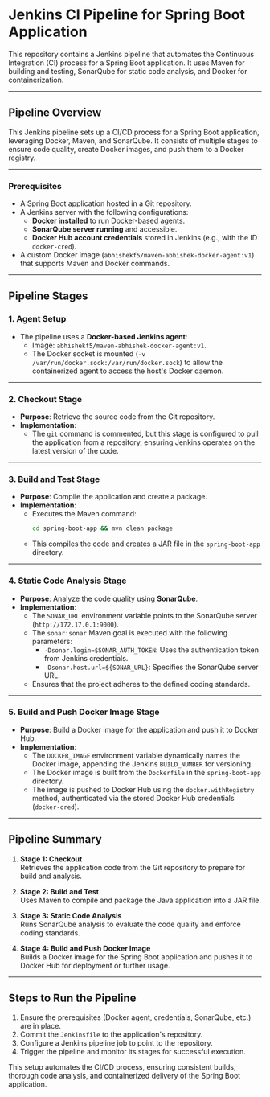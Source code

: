 
# Jenkins CI Pipeline for Spring Boot Application

This repository contains a Jenkins pipeline that automates the Continuous Integration (CI) process for a Spring Boot application. It uses Maven for building and testing, SonarQube for static code analysis, and Docker for containerization.

---

## Pipeline Overview

This Jenkins pipeline sets up a CI/CD process for a Spring Boot application, leveraging Docker, Maven, and SonarQube. It consists of multiple stages to ensure code quality, create Docker images, and push them to a Docker registry.

---

### Prerequisites
- A Spring Boot application hosted in a Git repository.
- A Jenkins server with the following configurations:
  - **Docker installed** to run Docker-based agents.
  - **SonarQube server running** and accessible.
  - **Docker Hub account credentials** stored in Jenkins (e.g., with the ID `docker-cred`).
- A custom Docker image (`abhishekf5/maven-abhishek-docker-agent:v1`) that supports Maven and Docker commands.

---

## Pipeline Stages

### **1. Agent Setup**
- The pipeline uses a **Docker-based Jenkins agent**:
  - Image: `abhishekf5/maven-abhishek-docker-agent:v1`.
  - The Docker socket is mounted (`-v /var/run/docker.sock:/var/run/docker.sock`) to allow the containerized agent to access the host's Docker daemon.

---

### **2. Checkout Stage**
- **Purpose**: Retrieve the source code from the Git repository.
- **Implementation**: 
  - The `git` command is commented, but this stage is configured to pull the application from a repository, ensuring Jenkins operates on the latest version of the code.

---

### **3. Build and Test Stage**
- **Purpose**: Compile the application and create a package.
- **Implementation**:
  - Executes the Maven command:
    ```bash
    cd spring-boot-app && mvn clean package
    ```
  - This compiles the code and creates a JAR file in the `spring-boot-app` directory.

---

### **4. Static Code Analysis Stage**
- **Purpose**: Analyze the code quality using **SonarQube**.
- **Implementation**:
  - The `SONAR_URL` environment variable points to the SonarQube server (`http://172.17.0.1:9000`).
  - The `sonar:sonar` Maven goal is executed with the following parameters:
    - `-Dsonar.login=$SONAR_AUTH_TOKEN`: Uses the authentication token from Jenkins credentials.
    - `-Dsonar.host.url=${SONAR_URL}`: Specifies the SonarQube server URL.
  - Ensures that the project adheres to the defined coding standards.

---

### **5. Build and Push Docker Image Stage**
- **Purpose**: Build a Docker image for the application and push it to Docker Hub.
- **Implementation**:
  - The `DOCKER_IMAGE` environment variable dynamically names the Docker image, appending the Jenkins `BUILD_NUMBER` for versioning.
  - The Docker image is built from the `Dockerfile` in the `spring-boot-app` directory.
  - The image is pushed to Docker Hub using the `docker.withRegistry` method, authenticated via the stored Docker Hub credentials (`docker-cred`).

---

## Pipeline Summary
1. **Stage 1: Checkout**  
   Retrieves the application code from the Git repository to prepare for build and analysis.

2. **Stage 2: Build and Test**  
   Uses Maven to compile and package the Java application into a JAR file.

3. **Stage 3: Static Code Analysis**  
   Runs SonarQube analysis to evaluate the code quality and enforce coding standards.

4. **Stage 4: Build and Push Docker Image**  
   Builds a Docker image for the Spring Boot application and pushes it to Docker Hub for deployment or further usage.

---

## Steps to Run the Pipeline
1. Ensure the prerequisites (Docker agent, credentials, SonarQube, etc.) are in place.
2. Commit the `Jenkinsfile` to the application's repository.
3. Configure a Jenkins pipeline job to point to the repository.
4. Trigger the pipeline and monitor its stages for successful execution.

This setup automates the CI/CD process, ensuring consistent builds, thorough code analysis, and containerized delivery of the Spring Boot application.
